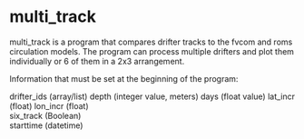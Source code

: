 multi_track
===========
multi_track is a program that compares drifter tracks to the fvcom and roms circulation models. 
The program can process multiple drifters and plot them individually or 6 of them in a 2x3 arrangement.

Information that must be set at the beginning of the program:

drifter_ids (array/list)
depth (integer value, meters)
days (float value)
lat_incr  (float) 
lon_incr  (float)                                                              
six_track (Boolean)                                                               
starttime (datetime)
